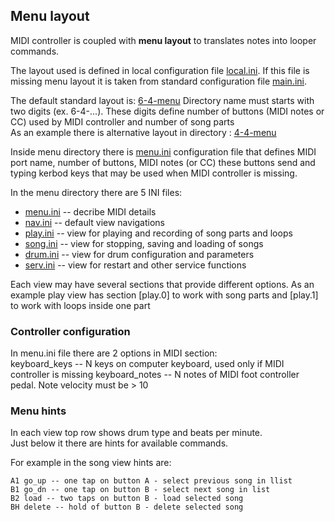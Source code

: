 ## Menu layout

MIDI controller is coupled with **menu layout** to translates notes into looper commands.

The layout used is defined in local configuration file [local.ini](../local.ini).
If this file is missing menu layout it is taken from standard configuration file
[main.ini](../main.ini).

The default standard layout is: [6-4-menu](../config/menu/6-4-menu)
Directory name must starts with two digits (ex. 6-4-...). These digits define number of buttons (MIDI
notes or CC) used by MIDI controller and number of song parts  
As an example there is alternative layout in directory : [4-4-menu](../config/menu/4-4-menu)

Inside menu directory there is [menu.ini](../config/menu/6-4-menu/menu.ini) configuration file that defines
MIDI port name, number of buttons, MIDI notes (or CC) these buttons send and typing
kerbod keys that may be used when MIDI controller is missing.

In the menu directory there are 5 INI files:

* [menu.ini](../config/menu/6-4-menu/menu.ini) -- decribe MIDI details
* [nav.ini](../config/menu/6-4-menu/navi.ini) -- default view navigations
* [play.ini](../config/menu/6-4-menu/play.ini) -- view for playing and recording of song parts and loops
* [song.ini](../config/menu/6-4-menu/song.ini) -- view for stopping, saving and loading of songs
* [drum.ini](../config/menu/6-4-menu/drum.ini) -- view for drum configuration and parameters
* [serv.ini](../config/menu/6-4-menu/serv.ini) -- view for restart and other service functions

Each view may have several sections that provide different options. As an example play view has section [play.0]
to work with song parts and [play.1] to work with loops inside one part

### Controller configuration

In menu.ini file there are 2 options in MIDI section:  
keyboard_keys -- N keys on computer keyboard, used only if MIDI controller is missing
keyboard_notes -- N notes of MIDI foot controller pedal. Note velocity must be > 10

### Menu hints

In each view top row shows drum type and beats per minute.  
Just below it there are hints for available commands.

For example in the song view hints are:

~~~
A1 go_up -- one tap on button A - select previous song in llist
B1 go_dn -- one tap on button B - select next song in list
B2 load -- two taps on button B - load selected song
BH delete -- hold of button B - delete selected song
~~~



